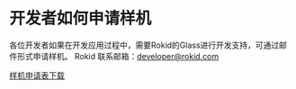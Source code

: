 # 开发者如何申请样机

各位开发者如果在开发应用过程中，需要Rokid的Glass进行开发支持，可通过邮件形式申请样机。 
Rokid 联系邮箱：developer@rokid.com

[样机申请表下载](https://static.rokidcdn.com/open/样机申请表.xlsx)



